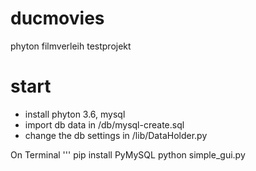 # ducmovies
phyton filmverleih testprojekt

# start
- install phyton 3.6, mysql
- import db data in /db/mysql-create.sql
- change the db settings in /lib/DataHolder.py

On Terminal
'''
pip install PyMySQL
python simple_gui.py
